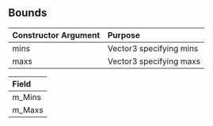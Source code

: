 ## Bounds

| Constructor Argument | Purpose |
| :-- | :-- |
| mins | Vector3 specifying mins |
| maxs | Vector3 specifying maxs |

| Field |
| :-- |
| m_Mins |
| m_Maxs |